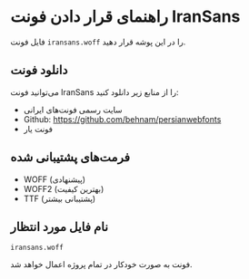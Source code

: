 # راهنمای قرار دادن فونت IranSans

فایل فونت `iransans.woff` را در این پوشه قرار دهید.

## دانلود فونت

می‌توانید فونت IranSans را از منابع زیر دانلود کنید:

- سایت رسمی فونت‌های ایرانی
- Github: https://github.com/behnam/persianwebfonts
- فونت یار

## فرمت‌های پشتیبانی شده

- WOFF (پیشنهادی)
- WOFF2 (بهترین کیفیت)
- TTF (پشتیبانی بیشتر)

## نام فایل مورد انتظار

`iransans.woff`

فونت به صورت خودکار در تمام پروژه اعمال خواهد شد.
